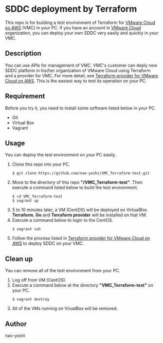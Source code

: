 # SDDC deployment by Terraform
This repo is for building a test environment of Terraform for [VMware Cloud on AWS](https://cloud.vmware.com/vmc-aws/) (VMC) in your PC. If you have an account in [VMware Cloud](https://cloud.vmware.com/) organization, you can deploy your own SDDC very easily and quickly in your VMC. 

## Description
You can use APIs for management of VMC. VMC's customer can deply new SDDC platform in his/her organization of VMware Cloud using Terraform and a provider for VMC. For more detail, see [Terraform provider for VMware Cloud on AWS](https://github.com/vmware/terraform-provider-vmc). This is the easiest way to test its operation on your PC.

## Requirement
Before you try it, you need to install some software listed below in your PC.
- Git
- Virtual Box
- Vagrant

## Usage
You can deploy the test environment on your PC easily.
1. Clone this repo into your PC.
   ```
   $ git clone https://github.com/nao-yoshi/VMC_Terraform-test.git
   ```
2. Move to the directory of this repo **"/VMC_Terraform-test"**. Then execute a command listed below to build the test environment.
   ```
   $ cd VMC_Terraform-test
   $ vagrant up
   ```
4. 5 to 10 minutes later, a VM (CentOS) will be deployed on VirtualBox. **Terraform**, **Go** and **Terraform provider** will be installed on that VM.
5. Execute a command below to login to the CentOS.
   ```
   $ vagrant ssh
   ```
6. Follow the process listed in [Terraform provider for VMware Cloud on AWS](https://github.com/vmware/terraform-provider-vmc) to deploy SDDC on your VMC. 

## Clean up
You can remove all of the test environment from your PC.

1. Log off from VM (CentOS).
2. Execute a command below at the directory **"VMC_Terraform-test"** on your PC.
   ```
   $ vagrant destroy
   ```
3. All of the VMs running on VirualBox will be removed.

## Author
nao-yoshi
